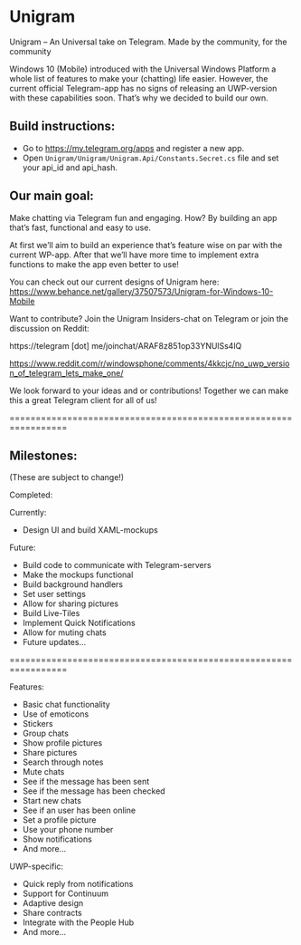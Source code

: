 # Unigram
Unigram – An Universal take on Telegram. Made by the community, for the community

Windows 10 (Mobile) introduced with the Universal Windows Platform a whole list of features to make your (chatting) life easier. However, the current official Telegram-app has no signs of releasing an UWP-version with these capabilities soon. That’s why we decided to build our own.

Build instructions:
-
* Go to https://my.telegram.org/apps and register a new app.
* Open `Unigram/Unigram/Unigram.Api/Constants.Secret.cs` file and set your api_id and api_hash.

Our main goal:
-
Make chatting via Telegram fun and engaging. How? By building an app that’s fast, functional and easy to use.


At first we’ll aim to build an experience that’s feature wise on par with the current WP-app. After that we’ll have more time to implement extra functions to make the app even better to use!

You can check out our current designs of Unigram here:
https://www.behance.net/gallery/37507573/Unigram-for-Windows-10-Mobile

Want to contribute? Join the Unigram Insiders-chat on Telegram or join the discussion on Reddit: 

https://telegram [dot] me/joinchat/ARAF8z851op33YNUlSs4lQ

https://www.reddit.com/r/windowsphone/comments/4kkcjc/no_uwp_version_of_telegram_lets_make_one/

We look forward to your ideas and or contributions! Together we can make this a great Telegram client for all of us!

=================================================================

Milestones:
-
(These are subject to change!)

Completed:


Currently:
-	Design UI and build XAML-mockups

Future:
-	Build code to communicate with Telegram-servers
-	Make the mockups functional
-	Build background handlers
-	Set user settings
-	Allow for sharing pictures
-	Build Live-Tiles
-	Implement Quick Notifications
-	Allow for muting chats
-	Future updates…

=================================================================

Features:
-	Basic chat functionality
-	Use of emoticons
-	Stickers
-	Group chats
-	Show profile pictures
-	Share pictures
-	Search through notes
-	Mute chats
-	See if the message has been sent
-	See if the message has been checked
-	Start new chats
-	See if an user has been online
-	Set a profile picture
-	Use your phone number
-	Show notifications
-	And more…

UWP-specific:
-	Quick reply from notifications
-	Support for Continuum
-	Adaptive design
-	Share contracts
-	Integrate with the People Hub
-	And more…
